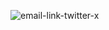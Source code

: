 ![email-link-twitter-x](https://github.com/AXYS-Creative/images/assets/147758475/df1b7323-dbc0-429c-b113-ae4f5c30ad59)

